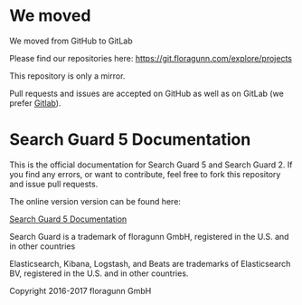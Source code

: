 <!---
Copryight 2016-2017 floragunn GmbH
-->

# We moved

We moved from GitHub to GitLab

Please find our repositories here:
https://git.floragunn.com/explore/projects

This repository is only a mirror.

Pull requests and issues are accepted on GitHub as well as on GitLab (we prefer [Gitlab](https://git.floragunn.com)).

# Search Guard 5 Documentation

This is the official documentation for Search Guard 5 and Search Guard 2. If you find any errors, or want to contribute, feel free to fork this repository and issue pull requests.

The online version version can be found here:

[Search Guard 5 Documentation](http://docs.search-guard.com/v5/)

Search Guard is a trademark of floragunn GmbH, registered in the U.S. and in other countries

Elasticsearch, Kibana, Logstash, and Beats are trademarks of Elasticsearch BV, registered in the U.S. and in other countries.

Copyright 2016-2017 floragunn GmbH